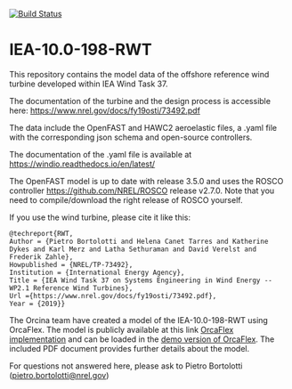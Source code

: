 [![Build Status](https://app.travis-ci.com/IEAWindTask37/IEA-10.0-198-RWT.svg?branch=master)](https://travis-ci.com/IEAWindTask37/IEA-10.0-198-RWT)

# IEA-10.0-198-RWT
This repository contains the model data of the offshore reference wind turbine developed within IEA Wind Task 37. 

The documentation of the turbine and the design process is accessible here: https://www.nrel.gov/docs/fy19osti/73492.pdf

The data include the OpenFAST and HAWC2 aeroelastic files, a .yaml file with the corresponding json schema and open-source controllers.

The documentation of the .yaml file is available at https://windio.readthedocs.io/en/latest/

The OpenFAST model is up to date with release 3.5.0 and uses the ROSCO controller https://github.com/NREL/ROSCO release v2.7.0. Note that you need to compile/download the right release of ROSCO yourself.

If you use the wind turbine, please cite it like this:

	@techreport{RWT,
	Author = {Pietro Bortolotti and Helena Canet Tarres and Katherine Dykes and Karl Merz and Latha Sethuraman and David Verelst and Frederik Zahle},
	Howpublished = {NREL/TP-73492},
	Institution = {International Energy Agency},
	Title = {IEA Wind Task 37 on Systems Engineering in Wind Energy -- WP2.1 Reference Wind Turbines},
    Url ={https://www.nrel.gov/docs/fy19osti/73492.pdf},
	Year = {2019}}

The Orcina team have created a model of the IEA-10.0-198-RWT using OrcaFlex. The model is publicly available at this link [OrcaFlex implementation](https://www.orcina.com/resources/examples/?key=k) and can be loaded in the [demo version of OrcaFlex](https://www.orcina.com/orcaflex/demo/). The included PDF document provides further details about the model.

For questions not answered here, please ask to Pietro Bortolotti (pietro.bortolotti@nrel.gov)